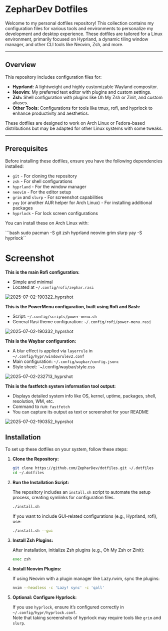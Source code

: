 # ZepharDev Dotfiles

Welcome to my personal dotfiles repository! This collection contains my configuration files for various tools and environments to personalize my development and desktop experience. These dotfiles are tailored for a Linux environment, primarily focused on Hyprland, a dynamic tiling window manager, and other CLI tools like Neovim, Zsh, and more.

---

## Overview

This repository includes configuration files for:

- **Hyprland:** A lightweight and highly customizable Wayland compositor.
- **Neovim:** My preferred text editor with plugins and custom settings.
- **Zsh:** Shell configuration with plugins like Oh My Zsh or Zinit, and custom aliases.
- **Other Tools:** Configurations for tools like tmux, rofi, and hyprlock to enhance productivity and aesthetics.

These dotfiles are designed to work on Arch Linux or Fedora-based distributions but may be adapted for other Linux systems with some tweaks.

---

## Prerequisites

Before installing these dotfiles, ensure you have the following dependencies installed:

- `git` - For cloning the repository
- `zsh` - For shell configurations
- `hyprland` - For the window manager
- `neovim` - For the editor setup
- `grim` and `slurp` - For screenshot capabilities
- `yay` (or another AUR helper for Arch Linux) - For installing additional packages
- `hyprlock` - For lock screen configurations

You can install these on Arch Linux with:

```bash sudo pacman -S git zsh hyprland neovim grim slurp yay -S hyprlock``

# Screenshot

**This is the main Rofi configuration:**

- Simple and minimal
- Located at `~/.config/rofi/zephar.rasi`

![2025-07-02-190322_hyprshot](https://github.com/user-attachments/assets/9d7b85d9-294d-4fe4-b485-9a733885c9fd)

**This is the PowerMenu configuration, built using Rofi and Bash:**

- Script: `~/.config/scripts/power-menu.sh`
- General Rasi theme configuration: `~/.config/rofi/power-menu.rasi`

![2025-07-02-190332_hyprshot](https://github.com/user-attachments/assets/bb2fac1b-27c5-4f71-82ac-1b4dba4b8d31)

**This is the Waybar configuration:**

- A blur effect is applied via `layerrule` in `~/.config/hypr/windowrulev2.conf`
- Main configuration: `~/.config/waybar/config.jsonc`
- Style sheet: `~/.config/waybar/style.css
 
![2025-07-02-232713_hyprshot](https://github.com/user-attachments/assets/8db94c8a-551e-4550-9970-30e0b27490e2)

 **This is the fastfetch system information tool output:**

- Displays detailed system info like OS, kernel, uptime, packages, shell, resolution, WM, etc.
- Command to run: `fastfetch`
- You can capture its output as text or screenshot for your README

![2025-07-02-190352_hyprshot](https://github.com/user-attachments/assets/2e7d3568-37af-4b65-b31a-1361b25981ae)

## Installation

To set up these dotfiles on your system, follow these steps:

1. **Clone the Repository:**

    ```bash
    git clone https://github.com/ZepharDev/dotfiles.git ~/.dotfiles
    cd ~/.dotfiles
    ```

2. **Run the Installation Script:**

    The repository includes an `install.sh` script to automate the setup process, creating symlinks for configuration files.

    ```bash
    ./install.sh
    ```

    If you want to include GUI-related configurations (e.g., Hyprland, rofi), use:

    ```bash
    ./install.sh --gui
    ```

3. **Install Zsh Plugins:**

    After installation, initialize Zsh plugins (e.g., Oh My Zsh or Zinit):

    ```bash
    exec zsh
    ```

4. **Install Neovim Plugins:**

    If using Neovim with a plugin manager like Lazy.nvim, sync the plugins:

    ```bash
    nvim --headless -c 'Lazy! sync' -c 'qall'
    ```

5. **Optional: Configure Hyprlock:**

    If you use `hyprlock`, ensure it’s configured correctly in `~/.config/hypr/hyprlock.conf`.  
    Note that taking screenshots of hyprlock may require tools like `grim` and `slurp`.

